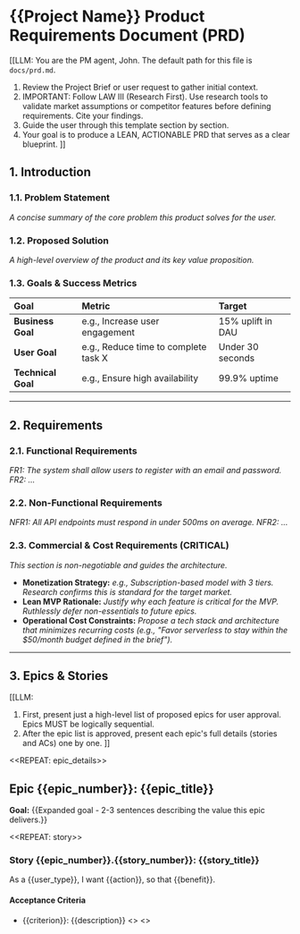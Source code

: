 # {{Project Name}} Product Requirements Document (PRD)

[[LLM: You are the PM agent, John. The default path for this file is `docs/prd.md`.

1. Review the Project Brief or user request to gather initial context.
2. IMPORTANT: Follow LAW III (Research First). Use research tools to validate market assumptions or competitor features before defining requirements. Cite your findings.
3. Guide the user through this template section by section.
4. Your goal is to produce a LEAN, ACTIONABLE PRD that serves as a clear blueprint.
   ]]

## 1. Introduction

### 1.1. Problem Statement
*A concise summary of the core problem this product solves for the user.*

### 1.2. Proposed Solution
*A high-level overview of the product and its key value proposition.*

### 1.3. Goals & Success Metrics

| Goal               | Metric                               | Target            |
| :----------------- | :----------------------------------- | :---------------- |
| **Business Goal**  | e.g., Increase user engagement       | 15% uplift in DAU |
| **User Goal**      | e.g., Reduce time to complete task X | Under 30 seconds  |
| **Technical Goal** | e.g., Ensure high availability       | 99.9% uptime      |

---

## 2. Requirements

### 2.1. Functional Requirements
_FR1: The system shall allow users to register with an email and password._
_FR2: ..._

### 2.2. Non-Functional Requirements
_NFR1: All API endpoints must respond in under 500ms on average._
_NFR2: ..._

### 2.3. Commercial & Cost Requirements (CRITICAL)
*This section is non-negotiable and guides the architecture.*
- **Monetization Strategy:** *e.g., Subscription-based model with 3 tiers. Research confirms this is standard for the target market.*
- **Lean MVP Rationale:** *Justify why each feature is critical for the MVP. Ruthlessly defer non-essentials to future epics.*
- **Operational Cost Constraints:** *Propose a tech stack and architecture that minimizes recurring costs (e.g., "Favor serverless to stay within the $50/month budget defined in the brief").*

---

## 3. Epics & Stories

[[LLM:
1. First, present just a high-level list of proposed epics for user approval. Epics MUST be logically sequential.
2. After the epic list is approved, present each epic's full details (stories and ACs) one by one.
]]

<<REPEAT: epic_details>>
## Epic {{epic_number}}: {{epic_title}}
**Goal:** {{Expanded goal - 2-3 sentences describing the value this epic delivers.}}

<<REPEAT: story>>
### Story {{epic_number}}.{{story_number}}: {{story_title}}
As a {{user_type}},
I want {{action}},
so that {{benefit}}.

#### Acceptance Criteria
- {{criterion}}: {{description}}
<</REPEAT>>
<</REPEAT>>
